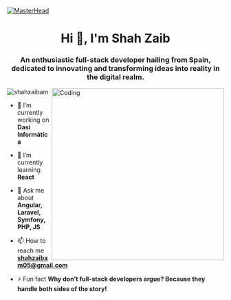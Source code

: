 [![MasterHead](https://res.cloudinary.com/superfolio/image/upload/v1620689979/68747470733a2f2f692e70696e696d672e636f6d2f6f726967696e616c732f63362f33332f63322f63363333633230656465383266306530636564376435373064626533613166332e676966_yjuh2s.gif)](https://shahzaibam.io)
<h1 align="center">Hi 👋, I'm Shah Zaib</h1>
<h3 align="center">An enthusiastic full-stack developer hailing from Spain, dedicated to innovating and transforming ideas into reality in the digital realm.</h3>
<img align="right" alt="Coding" width="400" src="https://www.chawtechsolutions.com/wp-content/uploads/2019/03/developer.gif">

<p align="left"> <img src="https://komarev.com/ghpvc/?username=shahzaibam&label=Profile%20views&color=0e75b6&style=flat" alt="shahzaibam" /> </p>

- 🔭 I’m currently working on **Dasi Informática**

- 🌱 I’m currently learning **React**

- 💬 Ask me about **Angular, Laravel, Symfony, PHP, JS**

- 📫 How to reach me **shahzaibam05@gmail.com**

- ⚡ Fun fact **Why don't full-stack developers argue? Because they handle both sides of the story!**
